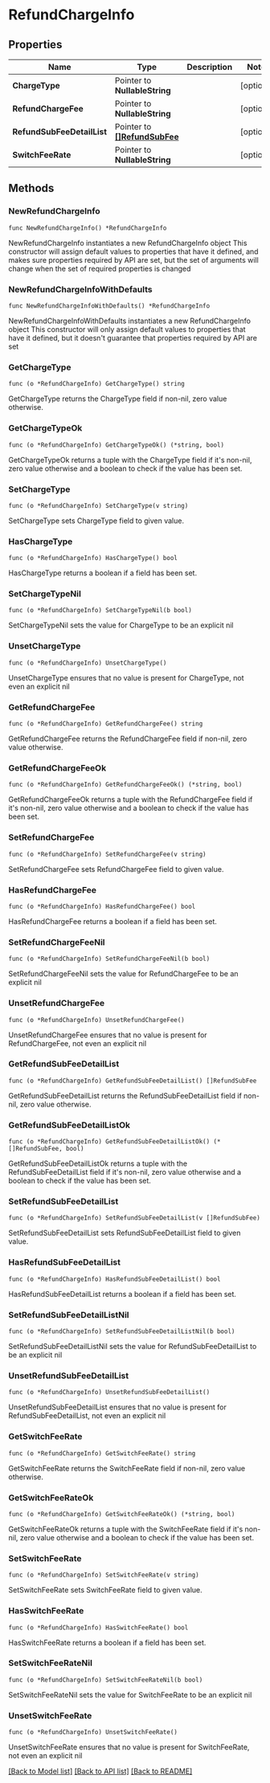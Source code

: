 # RefundChargeInfo

## Properties

Name | Type | Description | Notes
------------ | ------------- | ------------- | -------------
**ChargeType** | Pointer to **NullableString** |  | [optional] 
**RefundChargeFee** | Pointer to **NullableString** |  | [optional] 
**RefundSubFeeDetailList** | Pointer to [**[]RefundSubFee**](RefundSubFee.md) |  | [optional] 
**SwitchFeeRate** | Pointer to **NullableString** |  | [optional] 

## Methods

### NewRefundChargeInfo

`func NewRefundChargeInfo() *RefundChargeInfo`

NewRefundChargeInfo instantiates a new RefundChargeInfo object
This constructor will assign default values to properties that have it defined,
and makes sure properties required by API are set, but the set of arguments
will change when the set of required properties is changed

### NewRefundChargeInfoWithDefaults

`func NewRefundChargeInfoWithDefaults() *RefundChargeInfo`

NewRefundChargeInfoWithDefaults instantiates a new RefundChargeInfo object
This constructor will only assign default values to properties that have it defined,
but it doesn't guarantee that properties required by API are set

### GetChargeType

`func (o *RefundChargeInfo) GetChargeType() string`

GetChargeType returns the ChargeType field if non-nil, zero value otherwise.

### GetChargeTypeOk

`func (o *RefundChargeInfo) GetChargeTypeOk() (*string, bool)`

GetChargeTypeOk returns a tuple with the ChargeType field if it's non-nil, zero value otherwise
and a boolean to check if the value has been set.

### SetChargeType

`func (o *RefundChargeInfo) SetChargeType(v string)`

SetChargeType sets ChargeType field to given value.

### HasChargeType

`func (o *RefundChargeInfo) HasChargeType() bool`

HasChargeType returns a boolean if a field has been set.

### SetChargeTypeNil

`func (o *RefundChargeInfo) SetChargeTypeNil(b bool)`

 SetChargeTypeNil sets the value for ChargeType to be an explicit nil

### UnsetChargeType
`func (o *RefundChargeInfo) UnsetChargeType()`

UnsetChargeType ensures that no value is present for ChargeType, not even an explicit nil
### GetRefundChargeFee

`func (o *RefundChargeInfo) GetRefundChargeFee() string`

GetRefundChargeFee returns the RefundChargeFee field if non-nil, zero value otherwise.

### GetRefundChargeFeeOk

`func (o *RefundChargeInfo) GetRefundChargeFeeOk() (*string, bool)`

GetRefundChargeFeeOk returns a tuple with the RefundChargeFee field if it's non-nil, zero value otherwise
and a boolean to check if the value has been set.

### SetRefundChargeFee

`func (o *RefundChargeInfo) SetRefundChargeFee(v string)`

SetRefundChargeFee sets RefundChargeFee field to given value.

### HasRefundChargeFee

`func (o *RefundChargeInfo) HasRefundChargeFee() bool`

HasRefundChargeFee returns a boolean if a field has been set.

### SetRefundChargeFeeNil

`func (o *RefundChargeInfo) SetRefundChargeFeeNil(b bool)`

 SetRefundChargeFeeNil sets the value for RefundChargeFee to be an explicit nil

### UnsetRefundChargeFee
`func (o *RefundChargeInfo) UnsetRefundChargeFee()`

UnsetRefundChargeFee ensures that no value is present for RefundChargeFee, not even an explicit nil
### GetRefundSubFeeDetailList

`func (o *RefundChargeInfo) GetRefundSubFeeDetailList() []RefundSubFee`

GetRefundSubFeeDetailList returns the RefundSubFeeDetailList field if non-nil, zero value otherwise.

### GetRefundSubFeeDetailListOk

`func (o *RefundChargeInfo) GetRefundSubFeeDetailListOk() (*[]RefundSubFee, bool)`

GetRefundSubFeeDetailListOk returns a tuple with the RefundSubFeeDetailList field if it's non-nil, zero value otherwise
and a boolean to check if the value has been set.

### SetRefundSubFeeDetailList

`func (o *RefundChargeInfo) SetRefundSubFeeDetailList(v []RefundSubFee)`

SetRefundSubFeeDetailList sets RefundSubFeeDetailList field to given value.

### HasRefundSubFeeDetailList

`func (o *RefundChargeInfo) HasRefundSubFeeDetailList() bool`

HasRefundSubFeeDetailList returns a boolean if a field has been set.

### SetRefundSubFeeDetailListNil

`func (o *RefundChargeInfo) SetRefundSubFeeDetailListNil(b bool)`

 SetRefundSubFeeDetailListNil sets the value for RefundSubFeeDetailList to be an explicit nil

### UnsetRefundSubFeeDetailList
`func (o *RefundChargeInfo) UnsetRefundSubFeeDetailList()`

UnsetRefundSubFeeDetailList ensures that no value is present for RefundSubFeeDetailList, not even an explicit nil
### GetSwitchFeeRate

`func (o *RefundChargeInfo) GetSwitchFeeRate() string`

GetSwitchFeeRate returns the SwitchFeeRate field if non-nil, zero value otherwise.

### GetSwitchFeeRateOk

`func (o *RefundChargeInfo) GetSwitchFeeRateOk() (*string, bool)`

GetSwitchFeeRateOk returns a tuple with the SwitchFeeRate field if it's non-nil, zero value otherwise
and a boolean to check if the value has been set.

### SetSwitchFeeRate

`func (o *RefundChargeInfo) SetSwitchFeeRate(v string)`

SetSwitchFeeRate sets SwitchFeeRate field to given value.

### HasSwitchFeeRate

`func (o *RefundChargeInfo) HasSwitchFeeRate() bool`

HasSwitchFeeRate returns a boolean if a field has been set.

### SetSwitchFeeRateNil

`func (o *RefundChargeInfo) SetSwitchFeeRateNil(b bool)`

 SetSwitchFeeRateNil sets the value for SwitchFeeRate to be an explicit nil

### UnsetSwitchFeeRate
`func (o *RefundChargeInfo) UnsetSwitchFeeRate()`

UnsetSwitchFeeRate ensures that no value is present for SwitchFeeRate, not even an explicit nil

[[Back to Model list]](../README.md#documentation-for-models) [[Back to API list]](../README.md#documentation-for-api-endpoints) [[Back to README]](../README.md)


